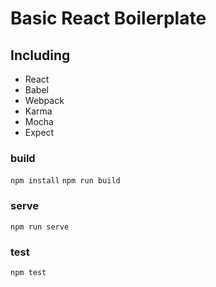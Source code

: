 # Basic React Boilerplate

## Including
- React
- Babel
- Webpack
- Karma
- Mocha
- Expect

### build
`npm install`
`npm run build`

### serve
`npm run serve`

### test
`npm test`
